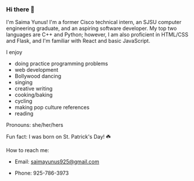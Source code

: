 ### Hi there 👋

I'm Saima Yunus! I'm a former Cisco technical intern, an SJSU computer engineering graduate, and an aspiring software developer. My top two languages are C++ and Python; however, I am also proficient in HTML/CSS and Flask, and I'm familiar with React and basic JavaScript.
  
I enjoy 
- doing practice programming problems
- web development
- Bollywood dancing
- singing
- creative writing
- cooking/baking
- cycling
- making pop culture references
- reading 
  
Pronouns: she/her/hers
  
Fun fact: I was born on St. Patrick's Day! ☘️
  
How to reach me:
  
  - Email: saimayunus925@gmail.com

  - Phone: 925-786-3973
